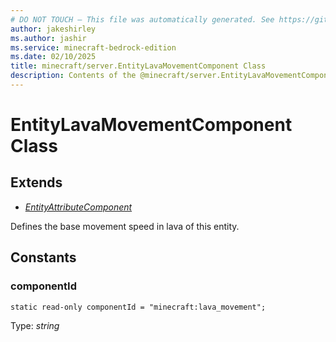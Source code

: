 ```yaml
---
# DO NOT TOUCH — This file was automatically generated. See https://github.com/mojang/minecraftapidocsgenerator to modify descriptions, examples, etc.
author: jakeshirley
ms.author: jashir
ms.service: minecraft-bedrock-edition
ms.date: 02/10/2025
title: minecraft/server.EntityLavaMovementComponent Class
description: Contents of the @minecraft/server.EntityLavaMovementComponent class.
---
```

# EntityLavaMovementComponent Class

## Extends
- [*EntityAttributeComponent*](EntityAttributeComponent.md)

Defines the base movement speed in lava of this entity.

## Constants

### **componentId**
`static read-only componentId = "minecraft:lava_movement";`

Type: *string*
